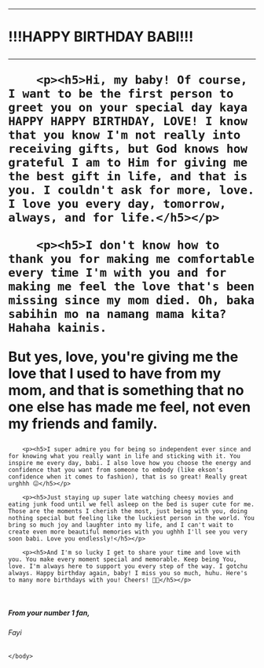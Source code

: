 <html>
	<head>
		<title>To My Love</title>
	</head>
<hr/>
	<body>
		<h1>!!!HAPPY BIRTHDAY BABI!!!<h/h1>

<hr/>

		<p><h5>Hi, my baby! Of course, I want to be the first person to greet you on your special day kaya HAPPY HAPPY BIRTHDAY, LOVE! I know that you know I'm not really into receiving gifts, but God knows how grateful I am to Him for giving me the best gift in life, and that is you. I couldn't ask for more, love. I love you every day, tomorrow, always, and for life.</h5></p>

		<p><h5>I don't know how to thank you for making me comfortable every time I'm with you and for making me feel the love that's been missing since my mom died. Oh, baka sabihin mo na namang mama kita? Hahaha kainis.
But yes, love, you're giving me the love that I used to have from my mom, and that is something that no one else has made me feel, not even my friends and family.</h5></p>

		<p><h5>I super admire you for being so independent ever since and for knowing what you really want in life and sticking with it. You inspire me every day, babi. I also love how you choose the energy and confidence that you want from someone to embody (like ekson's confidence when it comes to fashion), that is so great! Really great urghhh 😖</h5></p>

		<p><h5>Just staying up super late watching cheesy movies and eating junk food until we fell asleep on the bed is super cute for me. Those are the moments I cherish the most, just being with you, doing nothing special but feeling like the luckiest person in the world. You bring so much joy and laughter into my life, and I can't wait to create even more beautiful memories with you ughhh I'll see you very soon babi. Love you endlessly!</h5></p>

		<p><h5>And I'm so lucky I get to share your time and love with you. You make every moment special and memorable. Keep being You, love. I'm always here to support you every step of the way. I gotchu always. Happy birthday again, baby! I miss you so much, huhu. Here's to many more birthdays with you! Cheers! 🥂✨</h5></p>

<p> </p>
<br/>
<p> </p>
		<p><h5>From your number 1 fan,<br/><h6>Fayi</h6> </p>



	</body>

</html>
